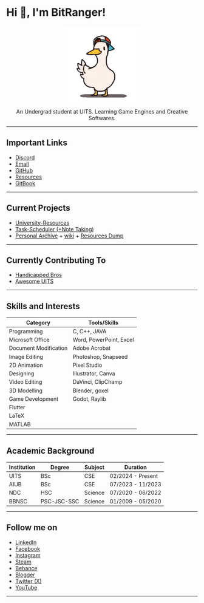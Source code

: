 # Hi 👋, I'm BitRanger!

<p align="center"><img src="shuba-duck-know-your-meme.gif" height="200px" width="200px"></p>

<p align="center">An Undergrad student at UITS. Learning Game Engines and Creative Softwares.</p>

---

## Important Links

- [Discord](https://discordapp.com/users/461953229299646471)
- [Email](https://mail.google.com/mail/u/0/?tf=cm&fs=1&to=b1tranger.01@gmail.com&hl=en)
- [GitHub](https://github.com/b1tranger)
- [Resources](https://b1tranger.github.io/oUITS-Resources/page-depth-01/Resources-Dump.html)
- [GitBook](https://b1tranger.gitbook.io/archive/)

---

## Current Projects

- [University-Resources](https://ouits-res.netlify.app/)
- [Task-Scheduler (+Note Taking)](https://ouits-schedule.netlify.app/)
- [Personal Archive](https://b1tranger.github.io/archive/) + [wiki](https://github.com/b1tranger/archive/wiki) + [Resources Dump](https://ouits-res.netlify.app/page-depth-01/resources-dump)

---

## Currently Contributing To

- [Handicapped Bros](https://github.com/Handicapped-Bros)
- [Awesome UITS](https://github.com/oU1TS)

---

## Skills and Interests

| Category              | Tools/Skills                      |
|-----------------------|-----------------------------------|
| Programming           | C, C++, JAVA                      |
| Microsoft Office      | Word, PowerPoint, Excel           |
| Document Modification | Adobe Acrobat                     |
| Image Editing         | Photoshop, Snapseed                         |
| 2D Animation          | Pixel Studio                      |
| Designing             | Illustrator, Canva                       |
| Video Editing         | DaVinci, ClipChamp                           |
| 3D Modelling          | Blender, goxel                    |
| Game Development      | Godot, Raylib                     |
| Flutter               |                                   |
| LaTeX                 |                                   |
| MATLAB                |                                   |

---

## Academic Background

| Institution | Degree       | Subject  | Duration           |
|------------|--------------|----------|--------------------|
| UITS       | BSc          | CSE      | 02/2024 - Present  |
| AIUB       | BSc          | CSE      | 07/2023 - 11/2023  |
| NDC        | HSC          | Science  | 07/2020 - 06/2022  |
| BBNSC      | PSC-JSC-SSC  | Science  | 01/2009 - 05/2020  |

---

## Follow me on

- [LinkedIn](https://www.linkedin.com/in/gaus-saraf-0471b81a4/)
- [Facebook](https://www.facebook.com/b1tranger)
- [Instagram](https://www.instagram.com/b1tranger/)
- [Steam](https://steamcommunity.com/id/BitRanger/)
- [Behance](https://www.behance.net/b1tranger)
- [Blogger](https://b1tranger.blogspot.com/)
- [Twitter (X)](https://x.com/b1tranger)
- [YouTube](https://www.youtube.com/@omnipotato6667)

---

<!-- ## Donation -->

<!-- <img src="01936300790 bkash (2).jpg" alt="Donation QR" width="300px"> -->

<!-- <p align="center">I won't mind at all :3</p> -->
